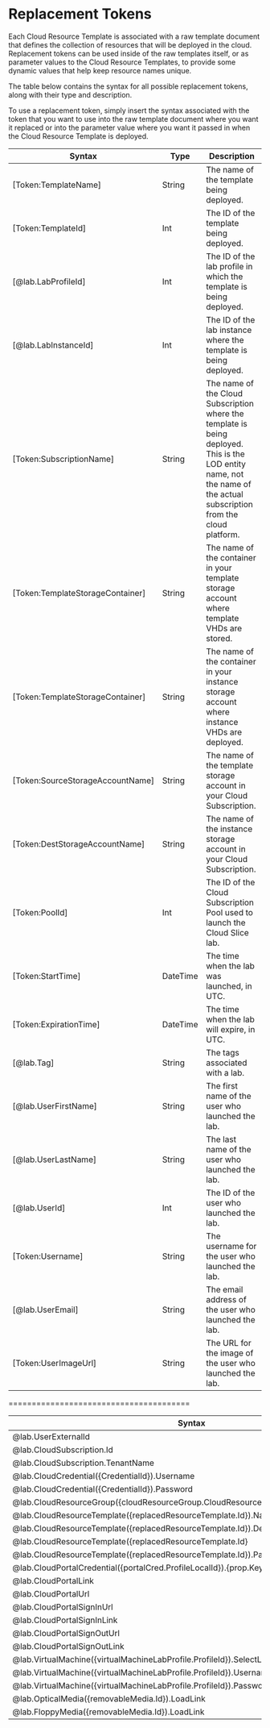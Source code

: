 
# Replacement Tokens

Each Cloud Resource Template is associated with a raw template document that defines the collection of resources that will be deployed in the cloud. Replacement tokens can be used inside of the raw templates itself, or as parameter values to the Cloud Resource Templates, to provide some dynamic values that help keep resource names unique.

The table below contains the syntax for all possible replacement tokens, along with their type and description.

To use a replacement token, simply insert the syntax associated with the token that you want to use into the raw template document where you want it replaced or into the parameter value where you want it passed in when the Cloud Resource Template is deployed.

|Syntax|Type|Description|
|--|--|--|
|[Token:TemplateName]|String|The name of the template being deployed.|
|[Token:TemplateId]|Int|The ID of the template being deployed.|
|[@lab.LabProfileId]|Int|The ID of the lab profile in which the template is being deployed.|
|[@lab.LabInstanceId]|Int|The ID of the lab instance where the template is being deployed.|
|[Token:SubscriptionName]|String|The name of the Cloud Subscription where the template is being deployed. This is the LOD entity name, not the name of the actual subscription from the cloud platform.|
|[Token:TemplateStorageContainer]|String|The name of the container in your template storage account where template VHDs are stored.|
|[Token:TemplateStorageContainer]|String|The name of the container in your instance storage account where instance VHDs are deployed.|
|[Token:SourceStorageAccountName]|String|The name of the template storage account in your Cloud Subscription.|
|[Token:DestStorageAccountName]|String|The name of the instance storage account in your Cloud Subscription.|
|[Token:PoolId]|Int|The ID of the Cloud Subscription Pool used to launch the Cloud Slice lab.|
|[Token:StartTime]|DateTime|The time when the lab was launched, in UTC.|
|[Token:ExpirationTime]|DateTime|The time when the lab will expire, in UTC.|
|[@lab.Tag]|String|The tags associated with a lab.|
|[@lab.UserFirstName]|String|The first name of the user who launched the lab.|
|[@lab.UserLastName]|String|The last name of the user who launched the lab.|
|[@lab.UserId]|Int|The ID of the user who launched the lab.|
|[Token:Username]|String|The username for the user who launched the lab.|
|[@lab.UserEmail]|String|The email address of the user who launched the lab.|
|[Token:UserImageUrl]|String|The URL for the image of the user who launched the lab.|

=======================================


|Syntax|Type|Description|
|--|--|--|
|@lab.UserExternalId|???|???|
|@lab.CloudSubscription.Id|???|???|
|@lab.CloudSubscription.TenantName|???|???|
|@lab.CloudCredential({CredentialId}).Username|???|???|
|@lab.CloudCredential({CredentialId}).Password|???|???|
|@lab.CloudResourceGroup({cloudResourceGroup.CloudResourceGroupId}).Name|???|???|
|@lab.CloudResourceTemplate({replacedResourceTemplate.Id}).Name|???|???|
|@lab.CloudResourceTemplate({replacedResourceTemplate.Id}).DeploymentLink|???|???|
|@lab.CloudResourceTemplate({replacedResourceTemplate.Id}|???|???|
|@lab.CloudResourceTemplate({replacedResourceTemplate.Id}).Parameters[{ParameterName}]|???|???|
|@lab.CloudPortalCredential({portalCred.ProfileLocalId}).{prop.Key}|???|???|
|@lab.CloudPortalLink|???|???|
|@lab.CloudPortalUrl|???|???|
|@lab.CloudPortalSignInUrl|???|???|
|@lab.CloudPortalSignInLink|???|???|
|@lab.CloudPortalSignOutUrl|???|???|
|@lab.CloudPortalSignOutLink|???|???|
|@lab.VirtualMachine({virtualMachineLabProfile.ProfileId}).SelectLink|???|???|
|@lab.VirtualMachine({virtualMachineLabProfile.ProfileId}).Username|???|???|
|@lab.VirtualMachine({virtualMachineLabProfile.ProfileId}).Password|???|???|
|@lab.OpticalMedia({removableMedia.Id}).LoadLink|???|???|
|@lab.FloppyMedia({removableMedia.Id}).LoadLink|???|???|